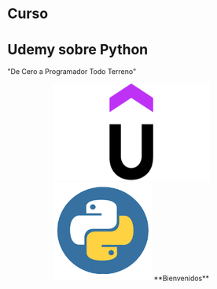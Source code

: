 # Curso
# Udemy sobre Python
"De Cero a Programador Todo Terreno"

<p align="center">
<img src="https://github.com/MikeeMP25/Curso_UdemyPython/blob/main/Imagenes/Udemy.png" width="320" height="200"/><img src="https://github.com/MikeeMP25/Curso_UdemyPython/blob/main/Imagenes/python_logo.png" width="200" height="200"/>
**Bienvenidos**
</p>


